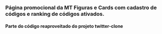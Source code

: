 ### Página promocional da MT Figuras e Cards com cadastro de códigos e ranking de códigos ativados.
#### Parte do código reaproveitado do projeto twitter-clone